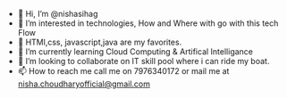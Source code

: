 - 👋 Hi, I’m @nishasihag
- 👀 I’m interested in technologies, How and Where with go with this tech Flow
- 🌱 HTMl,css, javascript,java are my favorites.
- 🌱 I’m currently learning Cloud Computing & Artifical Intelligance
- 💞️ I’m looking to collaborate on IT skill pool where i can ride my boat.
- 📫 How to reach me call me on 7976340172 or mail me at nisha.choudharyofficial@gmail.com

<!---
nishasi6/nishasi6 is a ✨ special ✨ repository because its `README.md` (this file) appears on your GitHub profile.
You can click the Preview link to take a look at your changes.
--->
